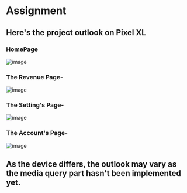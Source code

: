 # Assignment
## Here's the project outlook on Pixel XL
### HomePage

 ![image](https://user-images.githubusercontent.com/84221466/230720379-61d8fe68-6255-4936-9f49-75ed1d35f092.png)

### The Revenue Page-
 ![image](https://user-images.githubusercontent.com/84221466/230720421-6188892d-8ea0-4fc8-9e87-b1ab5d164a39.png)

### The Setting's Page-
 ![image](https://user-images.githubusercontent.com/84221466/230720444-3a6a2b18-8c47-4fbe-a45c-243d88584eb5.png)

### The Account's Page-
 ![image](https://user-images.githubusercontent.com/84221466/230720472-d4dc5256-771c-4fb4-aa52-06504a0991c7.png)


## As the device differs, the outlook may vary as the media query part hasn't been implemented yet.
